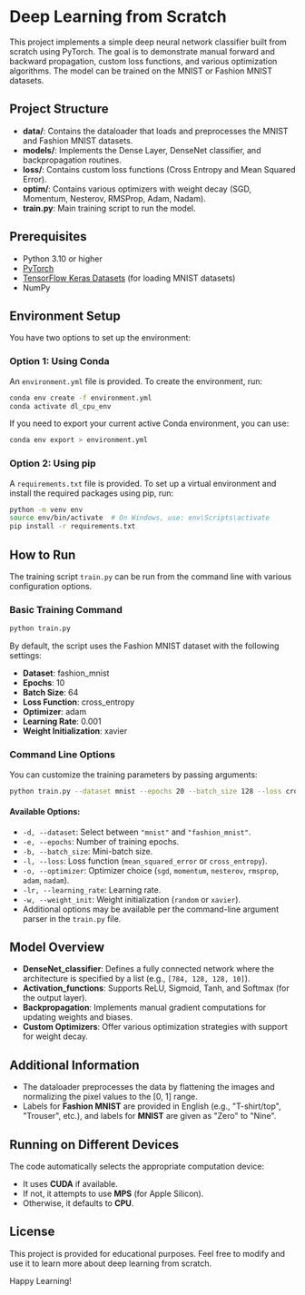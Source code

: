 # Deep Learning from Scratch

This project implements a simple deep neural network classifier built from scratch using PyTorch. The goal is to demonstrate manual forward and backward propagation, custom loss functions, and various optimization algorithms. The model can be trained on the MNIST or Fashion MNIST datasets.

## Project Structure

- **data/**: Contains the dataloader that loads and preprocesses the MNIST and Fashion MNIST datasets.
- **models/**: Implements the Dense Layer, DenseNet classifier, and backpropagation routines.
- **loss/**: Contains custom loss functions (Cross Entropy and Mean Squared Error).
- **optim/**: Contains various optimizers with weight decay (SGD, Momentum, Nesterov, RMSProp, Adam, Nadam).
- **train.py**: Main training script to run the model.

## Prerequisites

- Python 3.10 or higher
- [PyTorch](https://pytorch.org/)
- [TensorFlow Keras Datasets](https://www.tensorflow.org/api_docs/python/tf/keras/datasets) (for loading MNIST datasets)
- NumPy

## Environment Setup

You have two options to set up the environment:

### Option 1: Using Conda

An `environment.yml` file is provided. To create the environment, run:

```bash
conda env create -f environment.yml
conda activate dl_cpu_env
```

If you need to export your current active Conda environment, you can use:

```bash
conda env export > environment.yml
```

### Option 2: Using pip

A `requirements.txt` file is provided. To set up a virtual environment and install the required packages using pip, run:

```bash
python -m venv env
source env/bin/activate  # On Windows, use: env\Scripts\activate
pip install -r requirements.txt
```

## How to Run

The training script `train.py` can be run from the command line with various configuration options.

### Basic Training Command

```bash
python train.py
```

By default, the script uses the Fashion MNIST dataset with the following settings:
- **Dataset**: fashion_mnist
- **Epochs**: 10
- **Batch Size**: 64
- **Loss Function**: cross_entropy
- **Optimizer**: adam
- **Learning Rate**: 0.001
- **Weight Initialization**: xavier

### Command Line Options

You can customize the training parameters by passing arguments:

```bash
python train.py --dataset mnist --epochs 20 --batch_size 128 --loss cross_entropy --optimizer adam --learning_rate 0.0005 --weight_init xavier --activation relu --num_layers 3 --hidden_size 128
```

#### Available Options:

- `-d, --dataset`: Select between `"mnist"` and `"fashion_mnist"`.
- `-e, --epochs`: Number of training epochs.
- `-b, --batch_size`: Mini-batch size.
- `-l, --loss`: Loss function (`mean_squared_error` or `cross_entropy`).
- `-o, --optimizer`: Optimizer choice (`sgd`, `momentum`, `nesterov`, `rmsprop`, `adam`, `nadam`).
- `-lr, --learning_rate`: Learning rate.
- `-w, --weight_init`: Weight initialization (`random` or `xavier`).
- Additional options may be available per the command-line argument parser in the `train.py` file.

## Model Overview

- **DenseNet_classifier**: Defines a fully connected network where the architecture is specified by a list (e.g., `[784, 128, 128, 10]`).
- **Activation_functions**: Supports ReLU, Sigmoid, Tanh, and Softmax (for the output layer).
- **Backpropagation**: Implements manual gradient computations for updating weights and biases.
- **Custom Optimizers**: Offer various optimization strategies with support for weight decay.

## Additional Information

- The dataloader preprocesses the data by flattening the images and normalizing the pixel values to the [0, 1] range.
- Labels for **Fashion MNIST** are provided in English (e.g., "T-shirt/top", "Trouser", etc.), and labels for **MNIST** are given as "Zero" to "Nine".

## Running on Different Devices

The code automatically selects the appropriate computation device:
- It uses **CUDA** if available.
- If not, it attempts to use **MPS** (for Apple Silicon).
- Otherwise, it defaults to **CPU**.

## License

This project is provided for educational purposes. Feel free to modify and use it to learn more about deep learning from scratch.

Happy Learning!
